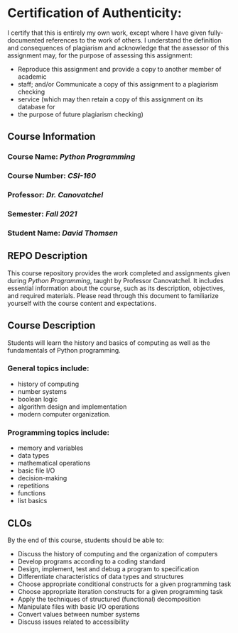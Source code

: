 # Certification of Authenticity:
I certify that this is entirely my own work, except where I have given
fully-documented references to the work of others. I understand the definition
and consequences of plagiarism and acknowledge that the assessor of this
assignment may, for the purpose of assessing this assignment:
- Reproduce this assignment and provide a copy to another member of academic
- staff; and/or Communicate a copy of this assignment to a plagiarism checking
- service (which may then retain a copy of this assignment on its database for
- the purpose of future plagiarism checking)


## Course Information

### Course Name: _Python Programming_

### Course Number: _CSI-160_

### Professor: _Dr. Canovatchel_

### Semester: _Fall 2021_

### Student Name: _David Thomsen_



## REPO Description

This course repository provides the work completed and assignments given during _Python Programming_, taught by Professor Canovatchel. It includes essential information about the course, such as its description, objectives, and required materials. Please read through this document to familiarize yourself with the course content and expectations.

## Course Description

Students will learn the history and basics of computing as well as the fundamentals of Python programming. 

### General topics include:
- history of computing
- number systems
- boolean logic
- algorithm design and implementation
- modern computer organization. 

### Programming topics include: 
- memory and variables
- data types
- mathematical operations
- basic file I/O
- decision-making
- repetitions
- functions
- list basics

## CLOs

By the end of this course, students should be able to:

- Discuss the history of computing and the organization of computers
- Develop programs according to a coding standard
- Design, implement, test and debug a program to specification
- Differentiate characteristics of data types and structures
- Choose appropriate conditional constructs for a given programming task
- Choose appropriate iteration constructs for a given programming task
- Apply the techniques of structured (functional) decomposition
- Manipulate files with basic I/O operations
- Convert values between number systems
- Discuss issues related to accessibility

